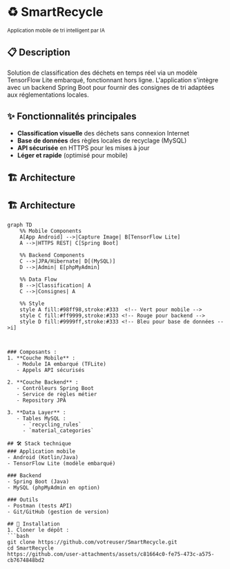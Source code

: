 # ♻️ SmartRecycle

<sub>Application mobile de tri intelligent par IA</sub>

## 📋 Description
Solution de classification des déchets en temps réel via un modèle TensorFlow Lite embarqué, fonctionnant hors ligne. L'application s'intègre avec un backend Spring Boot pour fournir des consignes de tri adaptées aux réglementations locales.

## ✨ Fonctionnalités principales
- **Classification visuelle** des déchets sans connexion Internet
- **Base de données** des règles locales de recyclage (MySQL)
- **API sécurisée** en HTTPS pour les mises à jour
- **Léger et rapide** (optimisé pour mobile)

## 🏗 Architecture
## 🏗 Architecture

```mermaid
graph TD
    %% Mobile Components
    A[App Android] -->|Capture Image| B[TensorFlow Lite]
    A -->|HTTPS REST| C[Spring Boot]
    
    %% Backend Components
    C -->|JPA/Hibernate| D[(MySQL)]
    D -->|Admin| E[phpMyAdmin]
    
    %% Data Flow
    B -->|Classification| A
    C -->|Consignes| A
    
    %% Style
    style A fill:#98ff98,stroke:#333  <!-- Vert pour mobile -->
    style C fill:#ff9999,stroke:#333 <!-- Rouge pour backend -->
    style D fill:#9999ff,stroke:#333 <!-- Bleu pour base de données -->i]



### Composants :
1. **Couche Mobile** :
   - Module IA embarqué (TFLite)
   - Appels API sécurisés

2. **Couche Backend** :
   - Contrôleurs Spring Boot
   - Service de règles métier
   - Repository JPA

3. **Data Layer** :
   - Tables MySQL : 
     - `recycling_rules`
     - `material_categories`

## 🛠 Stack technique
### Application mobile
- Android (Kotlin/Java)
- TensorFlow Lite (modèle embarqué)

### Backend
- Spring Boot (Java)
- MySQL (phpMyAdmin en option)

### Outils
- Postman (tests API)
- Git/GitHub (gestion de version)

## 🔧 Installation
1. Cloner le dépôt :
```bash
git clone https://github.com/votreuser/SmartRecycle.git
cd SmartRecycle
https://github.com/user-attachments/assets/c81664c0-fe75-473c-a575-cb7674848bd2

